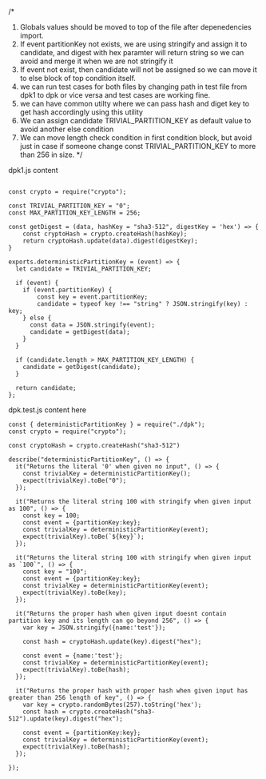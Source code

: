 /* 
1. Globals values should be moved to top of the file after depenedencies import.
2. If event partitionKey not exists, we are using stringify and assign it to candidate, and digest with hex paramter will return string so we can avoid and merge it when we are not stringify it
3. If event not exist, then candidate will not be assigned so we can move it to else block of top condition itself.
4. we can run test cases for both files by changing path in test file from dpk1 to dpk or vice versa and test cases are working fine.
5. we can have common utilty where we can pass hash and diget key to get hash accordingly using this utility
6. We can assign candidate TRIVIAL_PARTITION_KEY as default value to avoid another else condition
7. We can move length check condition in first condition block, but avoid just in case if someone change const TRIVIAL_PARTITION_KEY to more than 256 in size. 
*/


dpk1.js content 

```

const crypto = require("crypto");

const TRIVIAL_PARTITION_KEY = "0";
const MAX_PARTITION_KEY_LENGTH = 256;

const getDigest = (data, hashKey = "sha3-512", digestKey = 'hex') => {
    const cryptoHash = crypto.createHash(hashKey);
    return cryptoHash.update(data).digest(digestKey);
}

exports.deterministicPartitionKey = (event) => {
  let candidate = TRIVIAL_PARTITION_KEY;

  if (event) {
    if (event.partitionKey) {
        const key = event.partitionKey;
        candidate = typeof key !== "string" ? JSON.stringify(key) : key;
    } else {
      const data = JSON.stringify(event);
      candidate = getDigest(data);
    }
  }

  if (candidate.length > MAX_PARTITION_KEY_LENGTH) {
    candidate = getDigest(candidate);
  }

  return candidate;
};

```

dpk.test.js content here

```
const { deterministicPartitionKey } = require("./dpk");
const crypto = require("crypto");

const cryptoHash = crypto.createHash("sha3-512")

describe("deterministicPartitionKey", () => {
  it("Returns the literal '0' when given no input", () => {
    const trivialKey = deterministicPartitionKey();
    expect(trivialKey).toBe("0");
  });

  it("Returns the literal string 100 with stringify when given input as 100", () => {
    const key = 100;
    const event = {partitionKey:key};
    const trivialKey = deterministicPartitionKey(event);
    expect(trivialKey).toBe(`${key}`);
  });

  it("Returns the literal string 100 with stringify when given input as `100`", () => {
    const key = "100";
    const event = {partitionKey:key};
    const trivialKey = deterministicPartitionKey(event);
    expect(trivialKey).toBe(key);
  });

  it("Returns the proper hash when given input doesnt contain partition key and its length can go beyond 256", () => {
    var key = JSON.stringify({name:'test'});

    const hash = cryptoHash.update(key).digest("hex");

    const event = {name:'test'};
    const trivialKey = deterministicPartitionKey(event);
    expect(trivialKey).toBe(hash);
  });

  it("Returns the proper hash with proper hash when given input has greater than 256 length of key", () => {
    var key = crypto.randomBytes(257).toString('hex');
    const hash = crypto.createHash("sha3-512").update(key).digest("hex");

    const event = {partitionKey:key};
    const trivialKey = deterministicPartitionKey(event);
    expect(trivialKey).toBe(hash);
  });

});

```